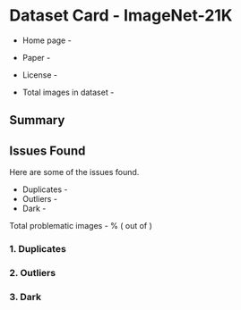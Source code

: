 # Dataset Card - ImageNet-21K

+ Home page - 

+ Paper - 


+ License - 

+ Total images in dataset - 

## Summary


## Issues Found
Here are some of the issues found.

+ Duplicates - 
+ Outliers - 
+ Dark - 

Total problematic images - % ( out of )

### 1. Duplicates


### 2. Outliers


### 3. Dark
